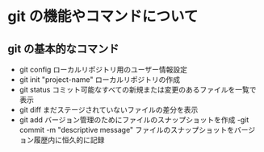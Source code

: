# git の機能やコマンドについて

## git の基本的なコマンド
- git config  ローカルリポジトリ用のユーザー情報設定
- git init "project-name"  ローカルリポジトリの作成
- git status  コミット可能なすべての新規または変更のあるファイルを一覧で表示
- git diff  まだステージされていないファイルの差分を表示
- git add       バージョン管理のためにファイルのスナップショットを作成
-git commit -m "descriptive message"  ファイルのスナップショットをバージョン履歴内に恒久的に記録